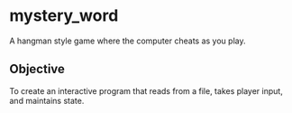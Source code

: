 # mystery_word
A hangman style game where the computer cheats as you play.  
## Objective
To create an interactive program that reads from a file, takes player input, and maintains state.  
